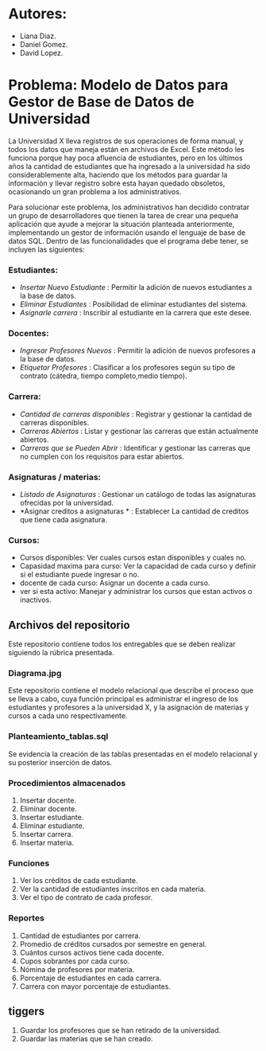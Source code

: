 # Autores:
* Liana Diaz.
* Daniel Gomez.
* David Lopez.

# Problema: Modelo de Datos para Gestor de Base de Datos de Universidad
La Universidad X lleva registros de sus operaciones de forma manual, y todos los datos que maneja están en archivos de Excel. 
Este método les funciona porque hay poca afluencia de estudiantes, pero en los últimos años la cantidad de estudiantes 
que ha ingresado a la universidad ha sido considerablemente alta, haciendo que los métodos para guardar la información y 
llevar registro sobre esta hayan quedado obsoletos, ocasionando un gran problema a los administrativos.

Para solucionar este problema, los administrativos han decidido contratar un grupo de desarrolladores que tienen la tarea de crear una pequeña 
aplicación que ayude a mejorar la situación planteada anteriormente, implementando un gestor de información usando el lenguaje de base de datos SQL. 
Dentro de las funcionalidades que el programa debe tener, se incluyen las siguientes:

### Estudiantes:
* *Insertar Nuevo Estudiante* : Permitir la adición de nuevos estudiantes a la base de datos.
* *Eliminar Estudiantes* : Posibilidad de eliminar estudiantes del sistema.
* *Asignarle carrera* : Inscribir al estudiante en la carrera que este desee.

### Docentes:
* *Ingresar Profesores Nuevos* : Permitir la adición de nuevos profesores a la base de datos.
* *Etiquetar Profesores* : Clasificar a los profesores según su tipo de contrato (cátedra, tiempo completo,medio tiempo).

### Carrera:
* *Cantidad de carreras disponibles* : Registrar y gestionar la cantidad de carreras disponibles.
* *Carreras  Abiertos* : Listar y gestionar las carreras que están actualmente abiertos.
* *Carreras  que se Pueden Abrir* : Identificar y gestionar las carreras que no cumplen con los requisitos para estar abiertos.

### Asignaturas / materias:
* *Listado de Asignaturas* : Gestionar un catálogo de todas las asignaturas ofrecidas por la universidad.
* *Asignar creditos a asignaturas * : Establecer La cantidad de creditos que tiene cada asignatura.

### Cursos:

* Cursos disponibles: Ver cuales cursos estan disponibles y cuales no.
* Capasidad maxima para curso: Ver la capacidad de cada curso y definir si el estudiante puede ingresar o no.
* docente de cada curso: Asignar un docente a cada curso.
* ver si esta activo: Manejar y administrar los cursos que estan activos o inactivos.


## Archivos del repositorio 
Este repositorio contiene todos los entregables que se deben realizar siguiendo la rúbrica presentada.

### Diagrama.jpg
Este repositorio contiene el modelo relacional que describe el proceso que se lleva a cabo, cuya función principal es administrar el ingreso 
de los estudiantes y profesores a la universidad X, y la asignación de materias y cursos a cada uno respectivamente.

### Planteamiento_tablas.sql 
Se evidencia la creación de las tablas presentadas en el modelo relacional y su posterior inserción de datos.

### Procedimientos almacenados
1. Insertar docente.
2. Eliminar docente.
3. Insertar estudiante.
4. Eliminar estudiante.
5. Insertar carrera.
6. Insertar materia.

### Funciones
1. Ver los créditos de cada estudiante.
2. Ver la cantidad de estudiantes inscritos en cada materia.
3. Ver el tipo de contrato de cada profesor.

### Reportes 

1. Cantidad de estudiantes por carrera.
2. Promedio de créditos cursados por semestre en general.
3. Cuántos cursos activos tiene cada docente.
4. Cupos sobrantes por cada curso.
5. Nómina de profesores por materia.
6. Porcentaje de estudiantes en cada carrera.
7. Carrera con mayor porcentaje de estudiantes.

 ## tiggers
1. Guardar los profesores que se han retirado de la universidad.
2. Guardar las materias que se han creado.

  
